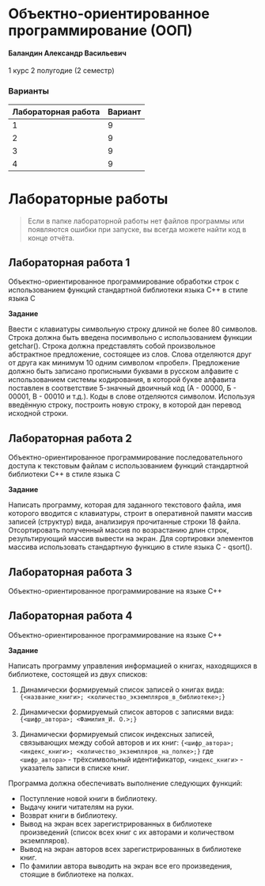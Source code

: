 # Объектно-ориентированное программирование (ООП)

#### Баландин Александр Васильевич

1 курс 2 полугодие (2 семестр)

### Варианты

| Лабораторная работа | Вариант |
| :------------------ | :------ |
| 1                   | 9       |
| 2                   | 9       |
| 3                   | 9       |
| 4                   | 9       |

# Лабораторные работы

> Если в папке лабораторной работы нет файлов программы или появляются ошибки при запуске, вы всегда можете найти код в конце отчёта.

## Лабораторная работа 1

Объектно-ориентированное программирование обработки строк с использованием функций стандартной библиотеки языка С++ в стиле языка С

**Задание**

Ввести с клавиатуры символьную строку длиной не более 80 символов. Строка должна быть введена посимвольно с использованием функции getchar(). Строка должна представлять собой произвольное абстрактное предложение, состоящее из слов. Слова отделяются друг от друга как минимум 10 одним символом «пробел». Предложение должно быть записано прописными буквами в русском алфавите с использованием системы кодирования, в которой букве алфавита поставлен в соответствие 5-значный двоичный код (А - 00000, Б - 00001, В - 00010 и т.д.). Коды в слове отделяются символом. Используя введённую строку, построить новую строку, в которой дан перевод исходной строки.

## Лабораторная работа 2

Объектно-ориентированное программирование последовательного доступа к текстовым файлам с использованием функций стандартной библиотеки С++ в стиле языка C

**Задание**

Написать программу, которая для заданного текстового файла, имя которого вводится с клавиатуры, строит в оперативной памяти массив записей (структур) вида, анализируя прочитанные строки 18 файла. Отсортировать полученный массив по возрастанию длин строк, результирующий массив вывести на экран. Для сортировки элементов массива использовать стандартную функцию в стиле языка С - qsort().

## Лабораторная работа 3

Объектно-ориентированное программирование на языке С++

## Лабораторная работа 4

Объектно-ориентированное программирование на языке С++

**Задание**

Написать программу управления информацией о книгах, находящихся в библиотеке, состоящей из двух списков:

1. Динамически формируемый список записей о книгах вида:
   `{<название_книги>; <количество_экземпляров_в_библиотеке>;}`

2. Динамически формируемый список авторов с записями вида:
   `{<шифр_автора>; <Фамилия_И. О.>;}`

3. Динамически формируемый список индексных записей, связывающих между собой авторов и их книг:
   `{<шифр_автора>;<индекс_книги>; <количество_экземпляров_на_полке>;}`
   где `<шифр_автора>` - трёхсимвольный идентификатор, `<индекс_книги>` - указатель записи в списке книг.

Программа должна обеспечивать выполнение следующих функций:

- Поступление новой книги в библиотеку.
- Выдачу книги читателям на руки.
- Возврат книги в библиотеку.
- Вывод на экран всех зарегистрированных в библиотеке произведений (список всех книг с их авторами и количеством экземпляров).
- Вывод на экран авторов всех зарегистрированных в библиотеке книг.
- По фамилии автора выводить на экран все его произведения, стоящие в библиотеке на полках.
